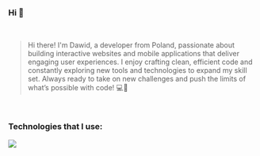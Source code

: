### Hi 👋

<br>

> Hi there! I'm Dawid, a developer from Poland, passionate about building interactive websites and mobile applications that deliver engaging user experiences. I enjoy crafting clean, efficient code and constantly exploring new tools and technologies to expand my skill set. Always ready to take on new challenges and push the limits of what’s possible with code! 💻📱

<br>

### Technologies that I use:

<p align="left">
  <a href="https://skillicons.dev">
    <img src="https://skillicons.dev/icons?i=vscode,react,css,typescript,vite,tailwind,nodejs,next,javascript,html,git" />
  </a>
</p>

